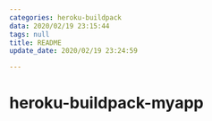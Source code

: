 ```yaml
---
categories: heroku-buildpack
data: 2020/02/19 23:15:44
tags: null
title: README
update_date: 2020/02/19 23:24:59

---
```


# heroku-buildpack-myapp